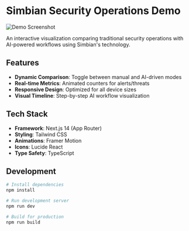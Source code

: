 # Simbian Security Operations Demo

![Demo Screenshot](/public/images/demo-preview.png)

An interactive visualization comparing traditional security operations with AI-powered workflows using Simbian's technology.

## Features

- **Dynamic Comparison**: Toggle between manual and AI-driven modes
- **Real-time Metrics**: Animated counters for alerts/threats
- **Responsive Design**: Optimized for all device sizes
- **Visual Timeline**: Step-by-step AI workflow visualization

## Tech Stack

- **Framework**: Next.js 14 (App Router)
- **Styling**: Tailwind CSS
- **Animations**: Framer Motion
- **Icons**: Lucide React
- **Type Safety**: TypeScript

## Development

```bash
# Install dependencies
npm install

# Run development server
npm run dev

# Build for production
npm run build